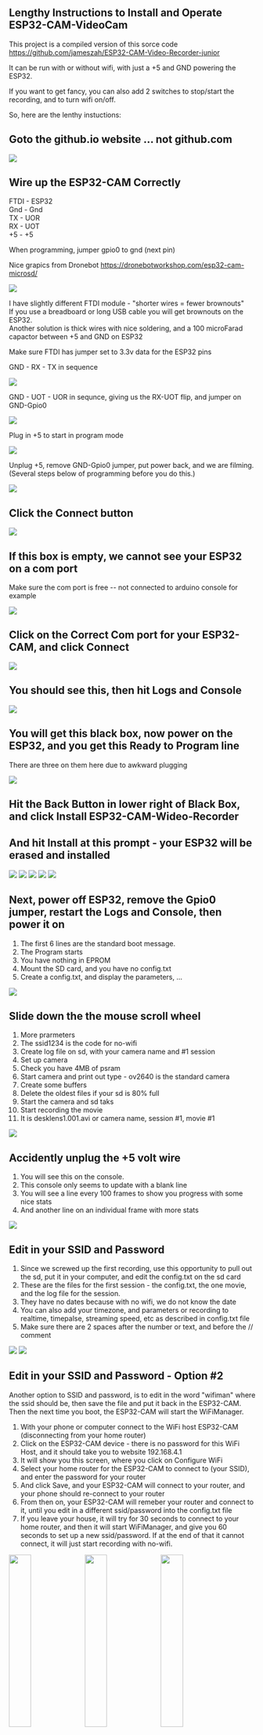 ##  Lengthy Instructions to Install and Operate ESP32-CAM-VideoCam

This project is a compiled version of this sorce code
<https://github.com/jameszah/ESP32-CAM-Video-Recorder-junior>

It can be run with or without wifi, with just a +5 and GND powering the ESP32.

If you want to get fancy, you can also add 2 switches to stop/start the recording, and to turn wifi on/off.

So, here are the lenthy instuctions:

## Goto the github.io website ... not github.com

<img src="./doc/Screenshot 2022-04-19 121554.jpg">

##  Wire up the ESP32-CAM Correctly

FTDI - ESP32   
Gnd  - Gnd   
TX   - UOR   
RX   - UOT   
+5   - +5   
   
When programming, jumper gpio0 to gnd (next pin)

Nice grapics from Dronebot 
<https://dronebotworkshop.com/esp32-cam-microsd/>

<img src="https://i0.wp.com/dronebotworkshop.com/wp-content/uploads/2022/04/esp32-cam-ftdi.jpg">

I have slightly different FTDI module - "shorter wires = fewer brownouts"    
If you use a breadboard or long USB cable you will get brownouts on the ESP32.  
Another solution is thick wires with nice soldering, and a 100 microFarad capactor between +5 and GND on ESP32  

Make sure FTDI has jumper set to 3.3v data for the ESP32 pins

GND - RX - TX in sequence

<img src="./doc/ftdi.jpg">

GND - UOT - UOR in sequnce, giving us the RX-UOT flip, and jumper on GND-Gpio0

<img src="./doc/esp32.jpg">

Plug in +5 to start in program mode

<img src="./doc/program.jpg">

Unplug +5, remove GND-Gpio0 jumper, put power back, and we are filming.
(Several steps below of programming before you do this.)


<img src="./doc/run.jpg">


## Click the Connect button
 
<img src="./doc/Screenshot 2022-04-19 121621.jpg">

## If this box is empty, we cannot see your ESP32 on a com port

Make sure the com port is free -- not connected to arduino console for example

<img src="./doc/Screenshot 2022-04-19 121727.jpg"> 

## Click on the Correct Com port for your ESP32-CAM, and click Connect

<img src="./doc/Screenshot 2022-04-19 121754.jpg"> 

## You should see this, then hit Logs and Console 

<img src="./doc/Screenshot 2022-04-19 121815.jpg"> 

## You will get this black box, now power on the ESP32, and you get this Ready to Program line

There are three on them here due to awkward plugging

<img src="./doc/Screenshot 2022-04-19 122153.jpg"> 

## Hit the Back Button in lower right of Black Box, and click Install ESP32-CAM-Wideo-Recorder

## And hit Install at this prompt - your ESP32 will be erased and installed

<img src="./doc/Screenshot 2022-04-19 122347.jpg"> 


<img src="./doc/Screenshot 2022-04-19 122243.jpg"> 

<img src="./doc/Screenshot 2022-04-19 122250.jpg"> 

<img src="./doc/Screenshot 2022-04-19 122339.jpg"> 

<img src="./doc/Screenshot 2022-04-19 122402.jpg"> 

## Next, power off ESP32, remove the Gpio0 jumper, restart the Logs and Console, then power it on

1.  The first 6 lines are the standard boot message.
2.  The Program starts
3.  You have nothing in EPROM
4.  Mount the SD card, and you have no config.txt
5.  Create a config.txt, and display the parameters, ...

<img src="./doc/Screenshot 2022-04-19 123318.jpg"> 

## Slide down the the mouse scroll wheel

1.  More prarmeters
2.  The ssid1234 is the code for no-wifi
3.  Create log file on sd, with your camera name and #1 session
4.  Set up camera
5.  Check you have 4MB of psram
6.  Start camera and print out type - ov2640 is the standard camera 
7.  Create some buffers
8.  Delete the oldest files if your sd is 80% full
9.  Start the camera and sd taks
10.  Start recording the movie
11.  It is desklens1.001.avi or camera name, session #1, movie #1

<img src="./doc/Screenshot 2022-04-19 123313.jpg"> 

## Accidently unplug the +5 volt wire

1.  You will see this on the console.
2.  This console only seems to update with a blank line
3.  You will see a line every 100 frames to show you progress with some nice stats
4.  And another line on an individual frame with more stats

<img src="./doc/Screenshot 2022-04-19 123428.jpg"> 

## Edit in your SSID and Password

1.  Since we screwed up the first recording, use this opportunity to pull out the sd, put it in your computer, and edit the config.txt on the sd card
2.  These are the files for the first session - the config.txt, the one movie, and the log file for the session.
3.  They have no dates because with no wifi, we do not know the date
4.  You can also add your timezone, and parameters or recording to realtime, timepalse, streaming speed, etc as described in config.txt file
5.  Make sure there are 2 spaces after the number or text, and before the // comment

<img src="./doc/Screenshot 2022-04-19 123308.jpg">

<img src="./doc/Screenshot 2022-04-19 123256.jpg"> 

## Edit in your SSID and Password - Option #2

Another option to SSID and password, is to edit in the word "wifiman" where the ssid should be, then save the file and put it back in the ESP32-CAM.  Then the next time you boot, the ESP32-CAM will start the WiFiManager.

1.  With your phone or computer connect to the WiFi host ESP32-CAM (disconnecting from your home router)
2.  Click on the ESP32-CAM device - there is no password for this WiFi Host, and it should take you to website 192.168.4.1
3.  It will show you this screen, where you click on Configure WiFi
4.  Select your home router for the ESP32-CAM to connect to (your SSID), and enter the password for your router
5.  And click Save, and your ESP32-CAM will connect to your router, and your phone should re-connect to your router
6.  From then on, your ESP32-CAM will remeber your router and connect to it, until you edit in a different ssid/password into the config.txt file
7.  If you leave your house, it will try for 30 seconds to connect to your home router, and then it will start WiFiManager, and give you 60 seconds to set up a new ssid/password.  If at the end of that it cannot connect, it will just start recording with no-wifi.

 <img src="./doc/wifiman1.jpg" width=30% height=30%> <img src="./doc/wifiman2.jpg" width=30% height=30%> <img src="./doc/wifiman3.jpg"  width=30% height=30%> 

## Now put the sd back in ESP32 and starts Logs and Console, and power up

1.  You will see these 3 screens 
2. Reboot message
3. You now have Eprom, so goto next session #2
4. Mound sd card, and get your new config and display

<img src="./doc/Screenshot 2022-04-19 123839.jpg"> 

1.  Create a new log file for session #2
2.  Connect to wifi - print out the names to make sure they are correct
3.  Get the date and time
4.  Print the ip address
5.  Regisiter your name "desklens" with your router
6.  Set up camera


<img src="./doc/Screenshot 2022-04-19 123846.jpg"> 

1.  Start recording desklens2.001.avi

<img src="./doc/Screenshot 2022-04-19 123852.jpg"> 

##  Now look at Router to see your ESP32-CAM

This is how it looks on mine

<img src="./doc/Screenshot 2022-04-19 124039.jpg"> 

## Go to a browser on computer or phone and enter the name or ip of ESP32-CAM

<img src="./doc/Screenshot 2022-04-19 124045.jpg"> 

### And you get some stats

<img src="./doc/Screenshot 2022-04-19 124051.jpg"> 

## If you use Windows Chrome, you might get this ... Switch to Windows Edge

There is a bugfix to allocate more cookie buffers in ESP32 core

<img src="./doc/Screenshot 2022-04-19 125118.jpg"> 

## You can click the IP to update the stats, and you get his on console 

The http index line ... use this to force console to update

<img src="./doc/Screenshot 2022-04-19 124647.jpg"> 

## Try the Streaming on browser, and stats on console

1.  You get cosole messages when streaming begins and ends. 
2.  The console shows it is recording at 12.5 fps (the camera max), but streaming fluxuates a little from 15 down to about 12.

<img src="./doc/Screenshot 2022-04-19 124635.jpg"> 

<img src="./doc/Screenshot 2022-04-19 124652.jpg"> 

## Try the 10 photos at intervals - you can save these with your browser

<img src="./doc/Screenshot 2022-04-19 125104.jpg"> 

## Try the File Manager

These are your files from session #1 and #2 ... with dates

<img src="./doc/Screenshot 2022-04-19 125031.jpg"> 

## Click the filename to download it to your browser computer

These mjpeg avi's are big files - not enough ram or cpu time in a ESP32 to compact them.  
The ESP32 wifi is about 3.5 Mega-bits-per-second, and in a house with your router 50 feet away, you can get 3 Mbps when you are not recording, or about 2 Mbps when recording, with the on-module antenna.  Moving outside you will get slower speeds, and may need an external antenna.

But when you pull out the sd card, and plug it into your computer, you can copy the movies at about 20 Mega-bytes-per-second, or about 80 times faster than the transfer or wifi option.  Plus if you are recording, and doing a full speed file transfer, you will really burn out your battery, and heat up the ESP32, so ... it is of modest benefit, unless your camera is remote.  The wifi is very good for configuration, looking through the viewfinder, and occasionally grabbing a short avi.  I'm working on a version to hop around inside a movie to see if there is anything worth copying to the computer, without downloading the entire thing.
 
The file will land in your default download directory -- here it is one my Windows computer

<img src="./doc/Screenshot 2022-04-19 125037.jpg"> 

<img src="./doc/Screenshot 2022-04-19 132302.jpg"> 

## Click the "E" beseide config.txt to edit the config file

After you save the new config, you have to click "End Movie and Reboot" for it to take effect

<img src="./doc/Screenshot 2022-04-19 125111.jpg"> 

<img src="./doc/Screenshot 2022-04-19 125049a.jpg"> 

## Start vlc on computer, Open a Network Stream

<img src="./doc/Screenshot 2022-04-19 125901.jpg"> 

## Enter the url from the Stream link on website and select Convert

<img src="./doc/Screenshot 2022-04-19 125855.jpg"> 

## Select Dump Raw Output, Browse to a FileName

<img src="./doc/Screenshot 2022-04-20 102421.jpg"> 

## Choose a computer file name to record the video stream, hit Save

<img src="./doc/Screenshot 2022-04-19 125849.jpg"> 

## and hit Start

The recording will be a mjpeg file, which has no sense of time, it just plays the stream as fast as it can.

<img src="./doc/Screenshot 2022-04-19 125831.jpg"> 

## hit the square stop button to stop streaming, and stream record


## When the sd video recording is done, you see some stats on the console, and in the log file

<img src="./doc/Screenshot 2022-04-19 130740.jpg"> 

## Now unplug everything, and put sd card in computer, and here are the movies

<img src="./doc/Screenshot 2022-04-19 131032.jpg"> 

## Any movie that does not end gracefully will not have an index, so vlc will show this, and it will not play at correct speed or length

<img src="./doc/Screenshot 2022-04-19 132316.jpg"> 

Here you are 44 seconds into a 21 second movie, from the unplug 5v incident - the movie has no index

<img src="./doc/Screenshot 2022-04-19 132247.jpg"> 

## The sd recorded movie, looks like the stream and computer recorded movie

<img src="./doc/Screenshot 2022-04-19 131254.jpg"> 

<img src="./doc/Screenshot 2022-04-19 131210.jpg"> 

## Questions, Comments, Like and Subscribe ...

## Other Programs in the ESP32-CAM-Video Recorder Family

<https://github.com/jameszah/ESP32-CAM-Video-Recorder-junior>   
- the source code for this program

Here is the fancy version of the hardware - the format switch below now re-used as wifi on/off.

<img src="https://github.com/jameszah/ESP32-CAM-Video-Recorder-junior/blob/master/v09_schematic.jpg?raw=true">

<https://github.com/jameszah/ESP32-CAM-Video-Recorder>    
- older version, that will send photos and links to telegram.org at the end of every movie, and let you download that movie.
- has some PIR controls as well

<https://github.com/jameszah/ESP32-CAM-Video-Telegram>
- this will record photos or realtime/timelapse movies in memory and send the photo or movie to a telegram.org bot.
- you can use your telegram app on phone or copmputer to request a photo/movie, or have it triggered by a pir or radar module.
- No sd card required for this app, all the output is sent to telegram


## Are you still reading this?

I need a coffee!  Documentation is exhausting.

<https://ko-fi.com/jameszah>


 
